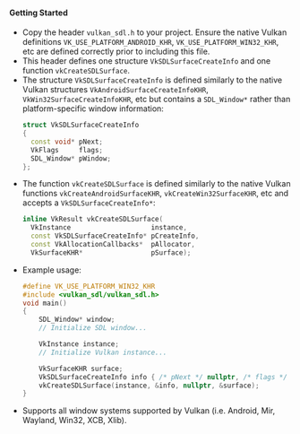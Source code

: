 #### Getting Started
- Copy the header ```vulkan_sdl.h``` to your project. Ensure the native Vulkan definitions ```VK_USE_PLATFORM_ANDROID_KHR```, ```VK_USE_PLATFORM_WIN32_KHR```, etc are defined correctly prior to including this file.
- This header defines one structure ```VkSDLSurfaceCreateInfo``` and one function ```vkCreateSDLSurface```.
- The structure ```VkSDLSurfaceCreateInfo``` is defined similarly to the native Vulkan structures ```VkAndroidSurfaceCreateInfoKHR```, ```VkWin32SurfaceCreateInfoKHR```, etc but contains a ```SDL_Window*``` rather than platform-specific window information:
    ```cpp
    struct VkSDLSurfaceCreateInfo
    {
      const void* pNext;
      VkFlags     flags;  
      SDL_Window* pWindow;
    };
    ``` 
- The function ```vkCreateSDLSurface``` is defined similarly to the native Vulkan functions ```vkCreateAndroidSurfaceKHR```, ```vkCreateWin32SurfaceKHR```, etc and accepts a ```VkSDLSurfaceCreateInfo*```:
    ```cpp
    inline VkResult vkCreateSDLSurface(
      VkInstance                    instance, 
      const VkSDLSurfaceCreateInfo* pCreateInfo, 
      const VkAllocationCallbacks*  pAllocator, 
      VkSurfaceKHR*                 pSurface);
    ``` 
- Example usage:
    ```cpp
    #define VK_USE_PLATFORM_WIN32_KHR
    #include <vulkan_sdl/vulkan_sdl.h>
    void main()
    {
        SDL_Window* window;
        // Initialize SDL window...

        VkInstance instance;
        // Initialize Vulkan instance...

        VkSurfaceKHR surface;
        VkSDLSurfaceCreateInfo info { /* pNext */ nullptr, /* flags */ 0, window };
        vkCreateSDLSurface(instance, &info, nullptr, &surface);
    }
    ``` 
- Supports all window systems supported by Vulkan (i.e. Android, Mir, Wayland, Win32, XCB, Xlib).

